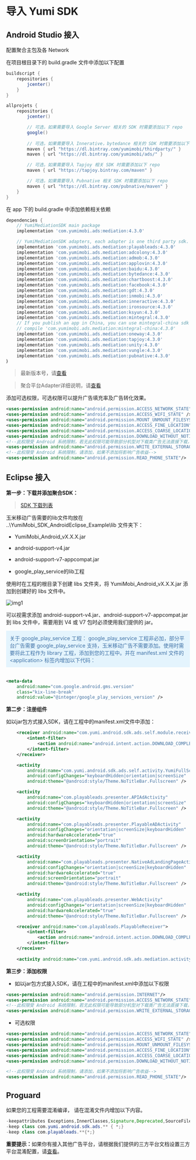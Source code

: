 # 导入 Yumi SDK
## Android Studio 接入

配置聚合主包及各 Network

在项目根目录下的 build.gradle 文件中添加以下配置

```groovy
buildscript {
    repositories {
        jcenter()
    }
}

allprojets {
    repositories {
    	jcenter()

        // 可选，如果需要导入 Google Server 相关的 SDK 时需要添加以下 repo
        google()
        
        // 可选，如果需要导入 Innerative，bytedance 相关的 SDK 时需要添加以下 repo
        maven { url "https://dl.bintray.com/yumimobi/thirdparty/" }
        maven { url "https://dl.bintray.com/yumimobi/ads/" }

        // 可选，如果需要导入 Tapjoy 相关 SDK 时需要添加以下 repo
        maven { url "https://tapjoy.bintray.com/maven" }

        // 可选，如果需要导入 Pubnative 相关 SDK 时需要添加以下 repo
        maven { url "https://dl.bintray.com/pubnative/maven" }
    }
}
```

在 app 下的 build.gradle 中添加依赖相关依赖

```groovy
dependencies {
    // YumiMediationSDK main package
    implementation 'com.yumimobi.ads:mediation:4.3.0'

    // YumiMediationSDK adapters, each adapter is one third party sdk.
    implementation 'com.yumimobi.ads.mediation:playableads:4.3.0'
    implementation 'com.yumimobi.ads.mediation:adcolony:4.3.0'
    implementation 'com.yumimobi.ads.mediation:admob:4.3.0'
    implementation 'com.yumimobi.ads.mediation:applovin:4.3.0'
    implementation 'com.yumimobi.ads.mediation:baidu:4.3.0'
    implementation 'com.yumimobi.ads.mediation:bytedance:4.3.0'
    implementation 'com.yumimobi.ads.mediation:chartboost:4.3.0'
    implementation 'com.yumimobi.ads.mediation:facebook:4.3.0'
    implementation 'com.yumimobi.ads.mediation:gdt:4.3.0'
    implementation 'com.yumimobi.ads.mediation:inmobi:4.3.0'
    implementation 'com.yumimobi.ads.mediation:inneractive:4.3.0'
    implementation 'com.yumimobi.ads.mediation:ironsource:4.3.0'
    implementation 'com.yumimobi.ads.mediation:ksyun:4.3.0'
    implementation 'com.yumimobi.ads.mediation:mintegral:4.3.0'
    // If you publish an app in China, you can use mintegral-china sdk
    // compile 'com.yumimobi.ads.mediation:mintegral-china:4.3.0'
    implementation 'com.yumimobi.ads.mediation:oneway:4.3.0'
    implementation 'com.yumimobi.ads.mediation:tapjoy:4.3.0'
    implementation 'com.yumimobi.ads.mediation:unity:4.3.0'
    implementation 'com.yumimobi.ads.mediation:vungle:4.3.0'
    implementation 'com.yumimobi.ads.mediation:pubnative:4.3.0'
｝
```

> 最新版本号，请[查看](https://github.com/yumimobi/YumiMediationSDKDemo-Android#latest-version)

> 聚合平台Adapter详细说明，请[查看](./YumiMediationSDK%20-%20Mediation%20List(zh-cn)%20.md)

添加可选权限，可选权限可以提升广告填充率及广告转化效果。

```xml
<uses-permission android:name="android.permission.ACCESS_NETWORK_STATE" />
<uses-permission android:name="android.permission.ACCESS_WIFI_STATE" />
<uses-permission android:name="android.permission.MOUNT_UNMOUNT_FILESYSTEMS"/>
<uses-permission android:name="android.permission.ACCESS_FINE_LOCATION"/>
<uses-permission android:name="android.permission.ACCESS_COARSE_LOCATION" />
<uses-permission android:name="android.permission.DOWNLOAD_WITHOUT_NOTIFICATION" />
<!--此权限受 Android 系统限制，若无此权限可能导致部分机型对下载类广告无法直接下载，国内渠道必须添加，Googleplay（一般为直接跳转型广告）可不加-->
<uses-permission android:name="android.permission.WRITE_EXTERNAL_STORAGE" />
<!--此权限受 Android 系统限制，请添加，如果不添加将影响广告收益-->
<uses-permission android:name="android.permission.READ_PHONE_STATE"/>
```

 ## Eclipse 接入

**第一步：下载并添加聚合SDK：**

>[SDK 下载列表](https://github.com/yumimobi/YumiMediationSDKDemo-Android/blob/master/docs/YumiMediationSDK%20for%20Android%20Download%20Page.md)

玉米移动广告需要的lib文件均放在 ..\YumiMobi_SDK_AndroidEclipse_Example\lib 文件夹下：

- YumiMobi_Android_vX.X.X.jar

- android-support-v4.jar

- android-support-v7-appcompat.jar

- google_play_service的lib工程

使用时在工程的根目录下创建 libs 文件夹，将 YumiMobi_Android_vX.X.X.jar 添加到创建好的 libs 文件中。

<img src="document\image01.jpg" alt="img1">

可以视需求添加 android-support-v4.jar、android-support-v7-appcompat.jar 到 libs 文件中，需要用到 V4 或 V7 包时必须使用我们提供的 jar。

<div style="background-color:rgb(228,244,253);padding:10px;">
<span style="color:rgb(62,113,167);">关于 google_play_service 工程：
google_play_service 工程非必加，部分平台广告需要 google_play_service 支持，玉米移动广告不需要添加。使用时需要将此工程作为 library 工程，添加到您的工程中。并在 manifest.xml 文件的 &lt;application&gt; 
标签内增加以下代码：</span></div>
<br/>

```xml
<meta-data 
    android:name="com.google.android.gms.version"
    class="kix-line-break"
    android:value="@integer/google_play_services_version" />
```

**第二步：注册组件**

如以jar包方式接入SDK，请在工程中的manifest.xml文件中添加：

```xml
    <receiver android:name="com.yumi.android.sdk.ads.self.module.receiver.ADReceiver">
        <intent-filter>
            <action android:name="android.intent.action.DOWNLOAD_COMPLETE" />
        </intent-filter>
    </receiver>

    <activity
        android:name="com.yumi.android.sdk.ads.self.activity.YumiFullScreenActivity"
        android:configChanges="keyboardHidden|orientation|screenSize"
        android:theme="@android:style/Theme.NoTitleBar.Fullscreen" />

    <activity
        android:name="com.playableads.presenter.APIAdActivity"
        android:configChanges="keyboardHidden|orientation|screenSize"
        android:theme="@android:style/Theme.NoTitleBar.Fullscreen" />

    <activity
        android:name="com.playableads.presenter.PlayableADActivity"
        android:configChanges="orientation|screenSize|keyboardHidden"
        android:hardwareAccelerated="true"
        android:screenOrientation="portrait"
        android:theme="@android:style/Theme.NoTitleBar.Fullscreen" />

    <activity
        android:name="com.playableads.presenter.NativeAdLandingPageActivity"
        android:configChanges="orientation|screenSize|keyboardHidden"
        android:hardwareAccelerated="true"
        android:screenOrientation="portrait"
        android:theme="@android:style/Theme.NoTitleBar.Fullscreen" />

    <activity
        android:name="com.playableads.presenter.WebActivity"
        android:configChanges="orientation|screenSize|keyboardHidden"
        android:hardwareAccelerated="true"
        android:theme="@android:style/Theme.NoTitleBar.Fullscreen" />

    <receiver android:name="com.playableads.PlayableReceiver">
        <intent-filter>
            <action android:name="android.intent.action.DOWNLOAD_COMPLETE" />
        </intent-filter>
    </receiver>
        
    <activity android:name="com.yumi.android.sdk.ads.mediation.activity.MediationTestActivity" />
```

**第三步：添加权限**

- 如以jar包方式接入SDK，请在工程中的manifest.xml中添加以下权限

```xml
<uses-permission android:name="android.permission.INTERNET"/>
<uses-permission android:name="android.permission.ACCESS_NETWORK_STATE" />
<!--此权限受 Android 系统限制，若无此权限可能导致部分机型对下载类广告无法直接下载，国内渠道必须添加，Googleplay（一般为直接跳转型广告）可不加-->
<uses-permission android:name="android.permission.WRITE_EXTERNAL_STORAGE" />
```

- 可选权限


```xml
<uses-permission android:name="android.permission.ACCESS_NETWORK_STATE" />
<uses-permission android:name="android.permission.ACCESS_WIFI_STATE" />
<uses-permission android:name="android.permission.MOUNT_UNMOUNT_FILESYSTEMS"/>
<uses-permission android:name="android.permission.ACCESS_FINE_LOCATION"/>
<uses-permission android:name="android.permission.ACCESS_COARSE_LOCATION" />
<uses-permission android:name="android.permission.DOWNLOAD_WITHOUT_NOTIFICATION" />

<!--此权限受 Android 系统限制，请添加，如果不添加将影响广告收益-->
<uses-permission android:name="android.permission.READ_PHONE_STATE"/>
```

## Proguard
如果您的工程需要混淆编译， 请在混淆文件内增加以下内容。

```java
-keepattributes Exceptions,InnerClasses,Signature,Deprecated,SourceFile,LineNumberTable,*Annotation*,Synthetic,EnclosingMethod
-keep class com.yumi.android.sdk.ads.** { *;}
-keep class com.playableads.**{*;}
```

<b>重要提示：</b>如果你有接入其他广告平台，请根据我们提供的三方平台文档设置三方平台混淆配置，请[查看](./YumiMediationSDK%20-%20Mediation%20List(zh-cn)%20.md)。